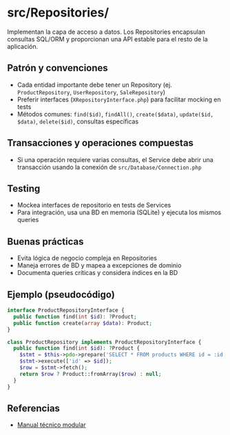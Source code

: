 
# src/Repositories/

Implementan la capa de acceso a datos. Los Repositories encapsulan consultas SQL/ORM y proporcionan una API estable para el resto de la aplicación.

## Patrón y convenciones

- Cada entidad importante debe tener un Repository (ej. `ProductRepository`, `UserRepository`, `SaleRepository`)
- Preferir interfaces (`XRepositoryInterface.php`) para facilitar mocking en tests
- Métodos comunes: `find($id)`, `findAll()`, `create($data)`, `update($id, $data)`, `delete($id)`, consultas específicas

## Transacciones y operaciones compuestas

- Si una operación requiere varias consultas, el Service debe abrir una transacción usando la conexión de `src/Database/Connection.php`

## Testing

- Mockea interfaces de repositorio en tests de Services
- Para integración, usa una BD en memoria (SQLite) y ejecuta los mismos queries

## Buenas prácticas

- Evita lógica de negocio compleja en Repositories
- Maneja errores de BD y mapea a excepciones de dominio
- Documenta queries críticas y considera índices en la BD

## Ejemplo (pseudocódigo)

```php
interface ProductRepositoryInterface {
  public function find(int $id): ?Product;
  public function create(array $data): Product;
}

class ProductRepository implements ProductRepositoryInterface {
  public function find(int $id): ?Product {
    $stmt = $this->pdo->prepare('SELECT * FROM products WHERE id = :id');
    $stmt->execute(['id' => $id]);
    $row = $stmt->fetch();
    return $row ? Product::fromArray($row) : null;
  }
}
```

## Referencias

- [Manual técnico modular](../../docs/INDEX.md)
